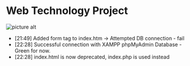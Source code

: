 # Web Technology Project

![picture alt](https://preview.ibb.co/d2X3kV/Untitled.png "Current VISUALS as of 23/11/18")
<ul>
<li>[21:49] Added form tag to index.htm -> Attempted DB connection - fail </li>
<li>[22:28] Successful connection with XAMPP phpMyAdmin Database - Green for now. </li>
<li>[22:28] index.html is now deprecated, index.php is used instead
</ul>
